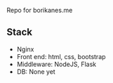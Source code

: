 Repo for borikanes.me

## Stack
- Nginx
- Front end: html, css, bootstrap
- Middleware: NodeJS, Flask
- DB: None yet
